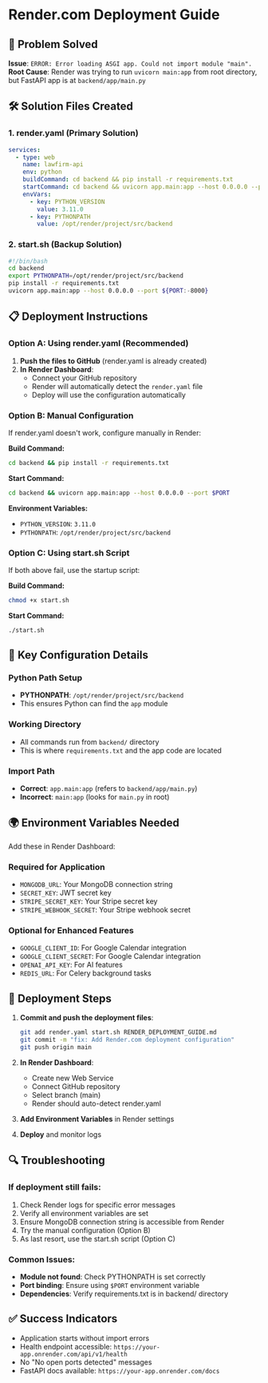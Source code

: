 # Render.com Deployment Guide

## 🚨 Problem Solved
**Issue**: `ERROR: Error loading ASGI app. Could not import module "main".`
**Root Cause**: Render was trying to run `uvicorn main:app` from root directory, but FastAPI app is at `backend/app/main.py`

## 🛠️ Solution Files Created

### 1. render.yaml (Primary Solution)
```yaml
services:
  - type: web
    name: lawfirm-api
    env: python
    buildCommand: cd backend && pip install -r requirements.txt
    startCommand: cd backend && uvicorn app.main:app --host 0.0.0.0 --port $PORT
    envVars:
      - key: PYTHON_VERSION
        value: 3.11.0
      - key: PYTHONPATH
        value: /opt/render/project/src/backend
```

### 2. start.sh (Backup Solution)
```bash
#!/bin/bash
cd backend
export PYTHONPATH=/opt/render/project/src/backend
pip install -r requirements.txt
uvicorn app.main:app --host 0.0.0.0 --port ${PORT:-8000}
```

## 📋 Deployment Instructions

### Option A: Using render.yaml (Recommended)
1. **Push the files to GitHub** (render.yaml is already created)
2. **In Render Dashboard**:
   - Connect your GitHub repository
   - Render will automatically detect the `render.yaml` file
   - Deploy will use the configuration automatically

### Option B: Manual Configuration
If render.yaml doesn't work, configure manually in Render:

**Build Command:**
```bash
cd backend && pip install -r requirements.txt
```

**Start Command:**
```bash
cd backend && uvicorn app.main:app --host 0.0.0.0 --port $PORT
```

**Environment Variables:**
- `PYTHON_VERSION`: `3.11.0`
- `PYTHONPATH`: `/opt/render/project/src/backend`

### Option C: Using start.sh Script
If both above fail, use the startup script:

**Build Command:**
```bash
chmod +x start.sh
```

**Start Command:**
```bash
./start.sh
```

## 🔧 Key Configuration Details

### Python Path Setup
- **PYTHONPATH**: `/opt/render/project/src/backend`
- This ensures Python can find the `app` module

### Working Directory
- All commands run from `backend/` directory
- This is where `requirements.txt` and the app code are located

### Import Path
- **Correct**: `app.main:app` (refers to `backend/app/main.py`)
- **Incorrect**: `main:app` (looks for `main.py` in root)

## 🌍 Environment Variables Needed

Add these in Render Dashboard:

### Required for Application
- `MONGODB_URL`: Your MongoDB connection string
- `SECRET_KEY`: JWT secret key
- `STRIPE_SECRET_KEY`: Your Stripe secret key
- `STRIPE_WEBHOOK_SECRET`: Your Stripe webhook secret

### Optional for Enhanced Features
- `GOOGLE_CLIENT_ID`: For Google Calendar integration
- `GOOGLE_CLIENT_SECRET`: For Google Calendar integration
- `OPENAI_API_KEY`: For AI features
- `REDIS_URL`: For Celery background tasks

## 🚀 Deployment Steps

1. **Commit and push the deployment files**:
   ```bash
   git add render.yaml start.sh RENDER_DEPLOYMENT_GUIDE.md
   git commit -m "fix: Add Render.com deployment configuration"
   git push origin main
   ```

2. **In Render Dashboard**:
   - Create new Web Service
   - Connect GitHub repository
   - Select branch (main)
   - Render should auto-detect render.yaml

3. **Add Environment Variables** in Render settings

4. **Deploy** and monitor logs

## 🔍 Troubleshooting

### If deployment still fails:
1. Check Render logs for specific error messages
2. Verify all environment variables are set
3. Ensure MongoDB connection string is accessible from Render
4. Try the manual configuration (Option B)
5. As last resort, use the start.sh script (Option C)

### Common Issues:
- **Module not found**: Check PYTHONPATH is set correctly
- **Port binding**: Ensure using `$PORT` environment variable
- **Dependencies**: Verify requirements.txt is in backend/ directory

## ✅ Success Indicators
- Application starts without import errors
- Health endpoint accessible: `https://your-app.onrender.com/api/v1/health`
- No "No open ports detected" messages
- FastAPI docs available: `https://your-app.onrender.com/docs`